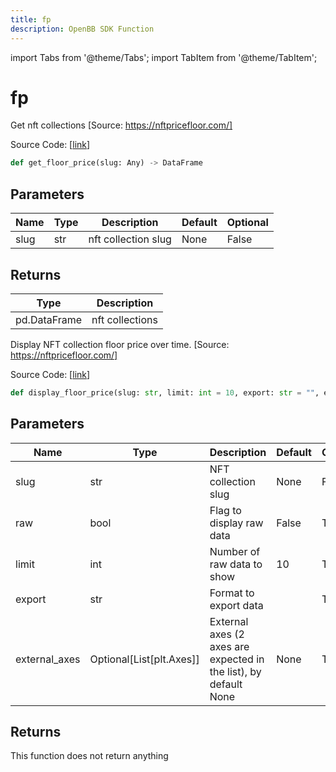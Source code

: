 ```yaml
---
title: fp
description: OpenBB SDK Function
---
```


import Tabs from '@theme/Tabs';
import TabItem from '@theme/TabItem';

# fp

<Tabs>
<TabItem value="model" label="Model" default>

Get nft collections [Source: https://nftpricefloor.com/]

Source Code: [[link](https://github.com/OpenBB-finance/OpenBBTerminal/tree/main/openbb_terminal/cryptocurrency/nft/nftpricefloor_model.py#L46)]

```python
def get_floor_price(slug: Any) -> DataFrame
```
## Parameters

| Name | Type | Description | Default | Optional |
| ---- | ---- | ----------- | ------- | -------- |
| slug | str | nft collection slug | None | False |

## Returns

| Type | Description |
| ---- | ----------- |
| pd.DataFrame | nft collections |



</TabItem>
<TabItem value="view" label="View">

Display NFT collection floor price over time. [Source: https://nftpricefloor.com/]

Source Code: [[link](https://github.com/OpenBB-finance/OpenBBTerminal/tree/main/openbb_terminal/cryptocurrency/nft/nftpricefloor_view.py#L88)]

```python
def display_floor_price(slug: str, limit: int = 10, export: str = "", external_axes: Optional[List[matplotlib.axes._axes.Axes]] = None, raw: bool = False) -> None
```
## Parameters

| Name | Type | Description | Default | Optional |
| ---- | ---- | ----------- | ------- | -------- |
| slug | str | NFT collection slug | None | False |
| raw | bool | Flag to display raw data | False | True |
| limit | int | Number of raw data to show | 10 | True |
| export | str | Format to export data |  | True |
| external_axes | Optional[List[plt.Axes]] | External axes (2 axes are expected in the list), by default None | None | True |

## Returns

This function does not return anything



</TabItem>
</Tabs>